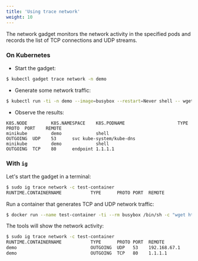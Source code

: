 ```yaml
---
title: 'Using trace network'
weight: 10
---
```


The network gadget monitors the network activity in the specified pods
and records the list of TCP connections and UDP streams.

### On Kubernetes

* Start the gadget:
```bash
$ kubectl gadget trace network -n demo
```

* Generate some network traffic:
```bash
$ kubectl run -ti -n demo --image=busybox --restart=Never shell -- wget 1.1.1.1.nip.io
```

* Observe the results:
```
K8S.NODE         K8S.NAMESPACE    K8S.PODNAME                    TYPE      PROTO  PORT    REMOTE
minikube         demo             shell                          OUTGOING  UDP    53      svc kube-system/kube-dns
minikube         demo             shell                          OUTGOING  TCP    80      endpoint 1.1.1.1
```

### With `ig`

Let's start the gadget in a terminal:

```bash
$ sudo ig trace network -c test-container
RUNTIME.CONTAINERNAME           TYPE      PROTO PORT  REMOTE
```

Run a container that generates TCP and UDP network traffic:

```bash
$ docker run --name test-container -ti --rm busybox /bin/sh -c "wget http://1.1.1.1.nip.io/"
```

The tools will show the network activity:

```bash
$ sudo ig trace network -c test-container
RUNTIME.CONTAINERNAME           TYPE      PROTO PORT  REMOTE
demo                            OUTGOING  UDP   53    192.168.67.1
demo                            OUTGOING  TCP   80    1.1.1.1
```

